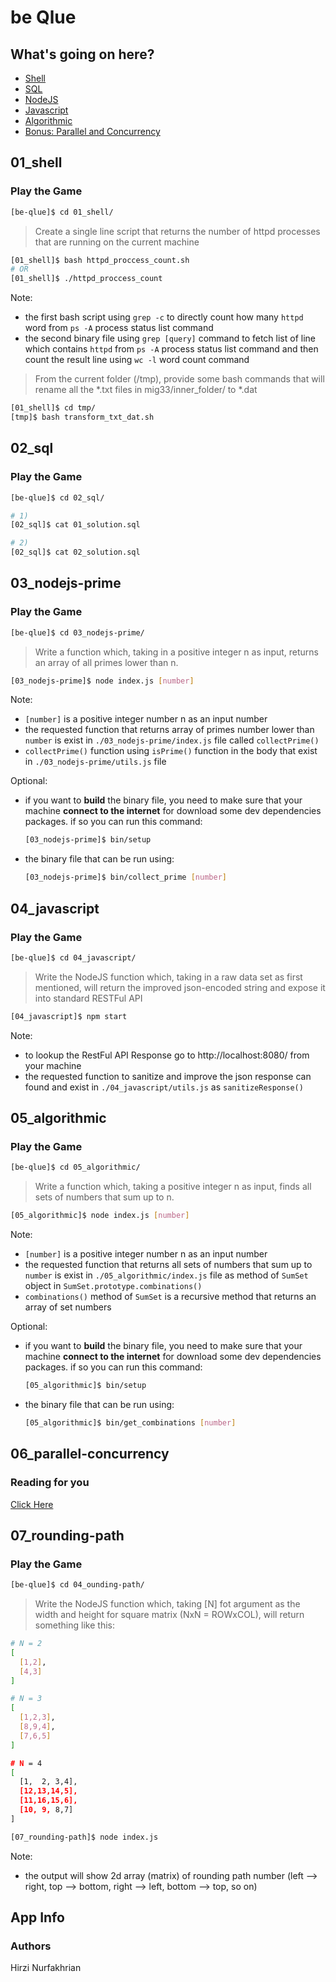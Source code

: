 # be Qlue

## What's going on here?
- [Shell](#01_shell)
- [SQL](#02_sql)
- [NodeJS](#03_nodejs-prime)
- [Javascript](#04_javascript)
- [Algorithmic](#05_algorithmic)
- [Bonus: Parallel and Concurrency](#06_parallel-concurrency)

## 01_shell

### Play the Game

```bash
[be-qlue]$ cd 01_shell/
```

>Create a single line script that returns the number of httpd processes that are running on the current machine

```bash
[01_shell]$ bash httpd_proccess_count.sh
# OR
[01_shell]$ ./httpd_proccess_count
```

Note: 
- the first bash script using `grep -c` to directly count how many `httpd` word from `ps -A` process status list command
- the second binary file using `grep [query]` command to fetch list of line which contains `httpd` from `ps -A` process status list command and then count the result line using `wc -l` word count command

>From the current folder (/tmp), provide some bash commands that will rename all the *.txt files in mig33/inner_folder/ to *.dat

```bash
[01_shell]$ cd tmp/
[tmp]$ bash transform_txt_dat.sh
```

## 02_sql

### Play the Game

```bash
[be-qlue]$ cd 02_sql/
```

```bash
# 1)
[02_sql]$ cat 01_solution.sql
```

```bash
# 2)
[02_sql]$ cat 02_solution.sql
```

## 03_nodejs-prime

### Play the Game

```bash
[be-qlue]$ cd 03_nodejs-prime/
```
>Write a function which, taking in a positive integer n as input, returns an array of all primes lower than n.

```bash
[03_nodejs-prime]$ node index.js [number]
```

Note:
- `[number]` is a positive integer number n as an input number
- the requested function that returns array of primes number lower than `number` is exist in `./03_nodejs-prime/index.js` file called `collectPrime()`
- `collectPrime()` function using `isPrime()` function in the body that exist in `./03_nodejs-prime/utils.js` file

Optional:
- if you want to **build** the binary file, you need to make sure that your machine **connect to the internet** for download some dev dependencies packages. if so you can run this command:
    ```bash
  [03_nodejs-prime]$ bin/setup
  ```
- the binary file that can be run using:
  ```bash
  [03_nodejs-prime]$ bin/collect_prime [number]
  ```

## 04_javascript

### Play the Game

```bash
[be-qlue]$ cd 04_javascript/
```
>Write the NodeJS function which, taking in a raw data set as first mentioned, will return the improved json-encoded string and expose it into standard RESTFul API

```bash
[04_javascript]$ npm start
```

Note:
- to lookup the RestFul API Response go to http://localhost:8080/ from your machine
- the requested function to sanitize and improve the json response can found and exist in `./04_javascript/utils.js` as `sanitizeResponse()`

## 05_algorithmic

### Play the Game

```bash
[be-qlue]$ cd 05_algorithmic/
```
>Write a function which, taking a positive integer n as input, finds all
sets of numbers that sum up to n.

```bash
[05_algorithmic]$ node index.js [number]
```

Note:
- `[number]` is a positive integer number n as an input number
- the requested function that returns all sets of numbers that sum up to `number` is exist in `./05_algorithmic/index.js` file as method of `SumSet` object in `SumSet.prototype.combinations()`
- `combinations()` method of `SumSet` is a recursive method that returns an array of set numbers

Optional:
- if you want to **build** the binary file, you need to make sure that your machine **connect to the internet** for download some dev dependencies packages. if so you can run this command:
    ```bash
  [05_algorithmic]$ bin/setup
  ```
- the binary file that can be run using:
  ```bash
  [05_algorithmic]$ bin/get_combinations [number]
  ```

## 06_parallel-concurrency

### Reading for you

[Click Here](../master/06_parallel-concurrency)

## 07_rounding-path

### Play the Game

```bash
[be-qlue]$ cd 04_ounding-path/
```
>Write the NodeJS function which, taking [N] fot argument as the width and height for square matrix (NxN = ROWxCOL), will return something like this:

```bash
# N = 2
[
  [1,2],
  [4,3]
]

# N = 3
[
  [1,2,3],
  [8,9,4],
  [7,6,5]
]

# N = 4
[
  [1,  2, 3,4],
  [12,13,14,5],
  [11,16,15,6],
  [10, 9, 8,7]
]
```

```bash
[07_rounding-path]$ node index.js
```

Note:
- the output will show 2d array (matrix) of rounding path number (left --> right, top --> bottom, right --> left, bottom --> top, so on)

## App Info

### Authors

Hirzi Nurfakhrian
